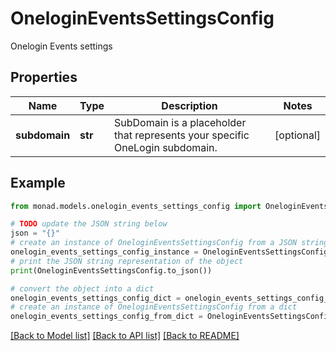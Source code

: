 # OneloginEventsSettingsConfig

Onelogin Events settings

## Properties

Name | Type | Description | Notes
------------ | ------------- | ------------- | -------------
**subdomain** | **str** | SubDomain is a placeholder that represents your specific OneLogin subdomain. | [optional] 

## Example

```python
from monad.models.onelogin_events_settings_config import OneloginEventsSettingsConfig

# TODO update the JSON string below
json = "{}"
# create an instance of OneloginEventsSettingsConfig from a JSON string
onelogin_events_settings_config_instance = OneloginEventsSettingsConfig.from_json(json)
# print the JSON string representation of the object
print(OneloginEventsSettingsConfig.to_json())

# convert the object into a dict
onelogin_events_settings_config_dict = onelogin_events_settings_config_instance.to_dict()
# create an instance of OneloginEventsSettingsConfig from a dict
onelogin_events_settings_config_from_dict = OneloginEventsSettingsConfig.from_dict(onelogin_events_settings_config_dict)
```
[[Back to Model list]](../README.md#documentation-for-models) [[Back to API list]](../README.md#documentation-for-api-endpoints) [[Back to README]](../README.md)


